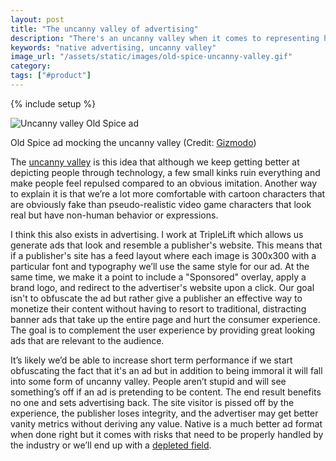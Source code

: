 ```yaml
---
layout: post
title: "The uncanny valley of advertising"
description: "There's an uncanny valley when it comes to representing humans but there's a similar item at play when it comes to advertising as it gets more and more native."
keywords: "native advertising, uncanny valley"
image_url: "/assets/static/images/old-spice-uncanny-valley.gif"
category:
tags: ["#product"]
---
```

{% include setup %}

<div class="thumbnail">
  <img src="{{ IMG_PATH }}old-spice-uncanny-valley.gif" alt="Uncanny valley Old Spice ad" />
  <p>Old Spice ad mocking the uncanny valley (Credit: <a href="http://gizmodo.com/new-old-spice-mandroid-ads-hilariously-embrace-the-unca-1604622781">Gizmodo</a>)</p>
</div>

The <a href="http://en.wikipedia.org/wiki/Uncanny_valley" target="_blank">uncanny valley</a> is this idea that although we keep getting better at depicting people through technology, a few small kinks ruin everything and make people feel repulsed compared to an obvious imitation. Another way to explain it is that we’re a lot more comfortable with cartoon characters that are obviously fake than pseudo-realistic video game characters that look real but have non-human behavior or expressions.

I think this also exists in advertising. I work at TripleLift which allows us generate ads that look and resemble a publisher's website. This means that if a publisher's site has a feed layout where each image is 300x300 with a particular font and typography we’ll use the same style for our ad. At the same time, we make it a point to include a "Sponsored" overlay, apply a brand logo, and redirect to the advertiser's website upon a click. Our goal isn't to obfuscate the ad but rather give a publisher an effective way to monetize their content without having to resort to traditional, distracting banner ads that take up the entire page and hurt the consumer experience. The goal is to complement the user experience by providing great looking ads that are relevant to the audience.

It’s likely we’d be able to increase short term performance if we start obfuscating the fact that it's an ad but in addition to being immoral it will fall into some form of uncanny valley. People aren’t stupid and will see something’s off if an ad is pretending to be content. The end result benefits no one and sets advertising back. The site visitor is pissed off by the experience, the publisher loses integrity, and the advertiser may get better vanity metrics without deriving any value. Native is a much better ad format when done right but it comes with risks that need to be properly handled by the industry or we’ll end up with a <a href="http://en.wikipedia.org/wiki/Tragedy_of_the_commons" target="_blank">depleted field</a>.